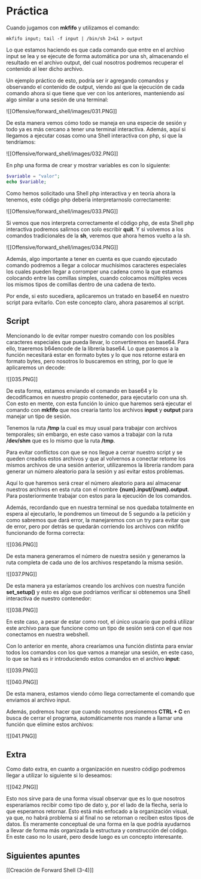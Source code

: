 # Práctica

Cuando jugamos con **mkfifo** y utilizamos el comando:

```shell
mkfifo input; tail -f input | /bin/sh 2>&1 > output
```

Lo que estamos haciendo es que cada comando que entre en el archivo input se lea y se ejecute de forma automática por una sh, almacenando el resultado en el archivo output, del cual nosotros podremos recuperar el contenido al leer dicho archivo. 

Un ejemplo práctico de esto, podría ser ir agregando comandos y observando el contenido de output, viendo así que la ejecución de cada comando ahora si que tiene que ver con los anteriores, manteniendo así algo similar a una sesión de una terminal:

![[Offensive/forward_shell/images/031.PNG]]

De esta manera vemos cómo todo se maneja en una especie de sesión y todo ya es más cercano a tener una terminal interactiva. Además, aquí si llegamos a ejecutar cosas como una Shell interactiva con php, si que la tendríamos:

![[Offensive/forward_shell/images/032.PNG]]

En php una forma de crear y mostrar variables es con lo siguiente:

```php
$variable = "valor";
echo $variable;
```

Como hemos solicitado una Shell php interactiva y en teoría ahora la tenemos, este código php debería interpretarnoslo correctamente:

![[Offensive/forward_shell/images/033.PNG]]

Si vemos que nos interpreta correctamente el código php, de esta Shell php interactiva podremos salirnos con solo escribir **quit**. Y si volvemos a los comandos tradicionales de la **sh**, veremos que ahora hemos vuelto a la sh.

![[Offensive/forward_shell/images/034.PNG]]

Además, algo importante a tener en cuenta es que cuando ejecutado comando podremos a llegar a colocar muchísimos caracteres especiales los cuales pueden llegar a corromper una cadena como la que estamos colocando entre las comillas simples, cuando colocamos múltiples veces los mismos tipos de comillas dentro de una cadena de texto.

Por ende, si esto sucediera, aplicaremos un tratado en base64 en nuestro script para evitarlo. Con este concepto claro, ahora pasaremos al script.
## Script

Mencionando lo de evitar romper nuestro comando con los posibles caracteres especiales que pueda llevar, lo convertiremos en base64. Para ello, traeremos b64encode de la librería base64. Lo que pasemos a la función necesitará estar en formato bytes y lo que nos retorne estará en formato bytes, pero nosotros lo buscaremos en string, por lo que le aplicaremos un decode:

![[035.PNG]]

De esta forma, estamos enviando el comando en base64 y lo decodificamos en nuestro propio contenedor, para ejecutarlo con una sh. Con esto en mente, con esta función lo único que haremos será ejecutar el comando con **mkfifo** que nos crearía tanto los archivos **input** y **output** para manejar un tipo de sesión. 

Tenemos la ruta **/tmp** la cual es muy usual para trabajar con archivos temporales; sin embargo, en este caso vamos a trabajar con la ruta **/dev/shm** que es lo mismo que la ruta **/tmp**. 

Para evitar conflictos con que se nos llegue a cerrar nuestro script y se queden creados estos archivos y que al volvernos a conectar retome los mismos archivos de una sesión anterior, utilizaremos la librería random para generar un número aleatorio para la sesión y así evitar estos problemas.

Aquí lo que haremos será crear el número aleatorio para así almacenar nuestros archivos en esta ruta con el nombre **{num}.input/{num}.output**. Para posteriormente trabajar con estos para la ejecución de los comandos. 

Además, recordando que en nuestra terminal se nos quedaba totalmente en espera al ejecutarlo, le pondremos un timeout de 5 segundo a la petición y como sabremos que dará error, la manejaremos con un try para evitar que de error, pero por detrás se quedarán corriendo los archivos con mkfifo funcionando de forma correcta:

![[036.PNG]]

De esta manera generamos el número de nuestra sesión y generamos la ruta completa de cada uno de los archivos respetando la misma sesión.

![[037.PNG]]

De esta manera ya estaríamos creando los archivos con nuestra función **set_setup()** y esto es algo que podríamos verificar si obtenemos una Shell interactiva de nuestro contenedor:

![[038.PNG]]

En este caso, a pesar de estar como root, el único usuario que podrá utilizar este archivo para que funcione como un tipo de sesión será con el que nos conectamos en nuestra webshell. 

Con lo anterior en mente, ahora crearíamos una función distinta para enviar todos los comandos con los que vamos a manejar una sesión, en este caso, lo que se hará es ir introduciendo estos comandos en el archivo **input**:

![[039.PNG]]

![[040.PNG]]

De esta manera, estamos viendo cómo llega correctamente el comando que enviamos al archivo input. 

Además, podremos hacer que cuando nosotros presionemos **CTRL + C** en busca de cerrar el programa, automáticamente nos mande a llamar una función que elimine estos archivos:

![[041.PNG]]
## Extra

Como dato extra, en cuanto a organización en nuestro código podremos llegar a utilizar lo siguiente si lo deseamos:

![[042.PNG]]

Esto nos sirve para de una forma visual observar que es lo que nosotros esperaríamos recibir como tipo de dato y, por el lado de la flecha, sería lo que esperamos retornar. Esto está más enfocado a la organización visual, ya que, no habrá problema si al final no se retornan o reciben estos tipos de datos. Es meramente conceptual de una forma en la que podría ayudarnos a llevar de forma más organizada la estructura y construcción del código. En este caso no lo usaré, pero desde luego es un concepto interesante.

## Siguientes apuntes

[[Creación de Forward Shell (3-4)]]
